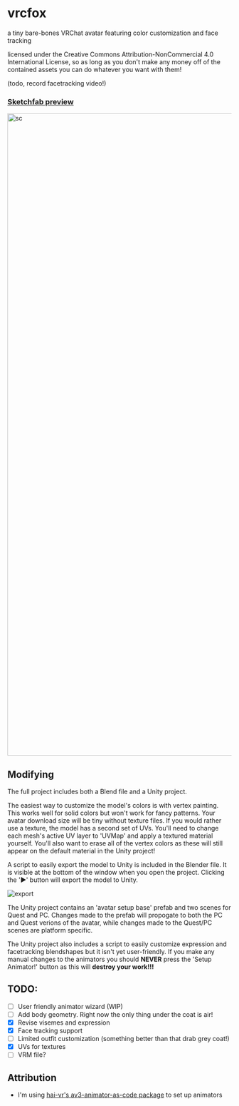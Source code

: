 # vrcfox
a tiny bare-bones VRChat avatar featuring color customization and face tracking

licensed under the Creative Commons Attribution-NonCommercial 4.0 International License, so as long as you don't make any money off of the contained assets you can do whatever you want with them!

(todo, record facetracking video!)

### [Sketchfab preview](https://sketchfab.com/3d-models/vrcfox-9ed90de72e9c437b8820cbf0eeb32a50)

<img width="1440" alt="sc" src="https://github.com/cellomonster/vrcfox/assets/32079637/32ec5ee5-2350-4acf-8677-eb2edef943a3">


## Modifying

The full project includes both a Blend file and a Unity project.

The easiest way to customize the model's colors is with vertex painting. This works well for solid colors but won't work for fancy patterns. Your avatar download size will be tiny without texture files. If you would rather use a texture, the model has a second set of UVs. You'll need to change each mesh's active UV layer to 'UVMap' and apply a textured material yourself. You'll also want to erase all of the vertex colors as these will still appear on the default material in the Unity project!

A script to easily export the model to Unity is included in the Blender file. It is visible at the bottom of the window when you open the project. Clicking the '▶' button will export the model to Unity.

![export](https://github.com/cellomonster/vrcfox/assets/32079637/be38158c-5d4d-4c26-9fee-7168ec719684)

The Unity project contains an 'avatar setup base' prefab and two scenes for Quest and PC. Changes made to the prefab will propogate to both the PC and Quest verions of the avatar, while changes made to the Quest/PC scenes are platform specific. 

The Unity project also includes a script to easily customize expression and facetracking blendshapes but it isn't yet user-friendly. If you make any manual changes to the animators you should **NEVER** press the 'Setup Animator!' button as this will **destroy your work!!!**

## TODO:
- [ ] User friendly animator wizard (WIP)
- [ ] Add body geometry. Right now the only thing under the coat is air!
- [X] Revise visemes and expression
- [X] Face tracking support
- [ ] Limited outfit customization (something better than that drab grey coat!)
- [X] UVs for textures
- [ ] VRM file?

## Attribution
- I'm using [hai-vr's av3-animator-as-code package](https://github.com/hai-vr/av3-animator-as-code) to set up animators
